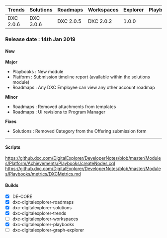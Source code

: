 Trends|Solutions|Roadmaps|Workspaces|Explorer|Playbooks
|----|----|----|----|----|---
|DXC 2.0.6|DXC 3.0.6|DXC 2.0.5|DXC 2.0.2|1.0.0

### Release date : 14th Jan 2019

#### New
**Major** 
- Playbooks : New module
- Platform : Submission timeline report (available within the solutions module)
- Roadmaps : Any DXC Employee can view any other account roadmap

**Minor**
- Roadmaps : Removed attachments from templates
- Roadmaps : UI revisions to Program Manager

**Fixes**
- Solutions : Removed Category from the Offering submission form

---
#### Scripts
https://github.dxc.com/DigitalExplorer/DeveloperNotes/blob/master/Modules/Platform/Achievements/Playbooks/createNodes.cql
https://github.dxc.com/DigitalExplorer/DeveloperNotes/blob/master/Modules/Playbooks/metrics/DXCMetrics.md 


#### Builds

- [x] DE-CORE
- [x] dxc-digitalexplorer-roadmaps
- [x] dxc-digitalexplorer-solutions
- [x] dxc-digitalexplorer-trends
- [ ] dxc-digitalexplorer-workspaces
- [x] dxc-digitalexplorer-playbooks
- [ ] dxc-digitalexplorer-graph-explorer